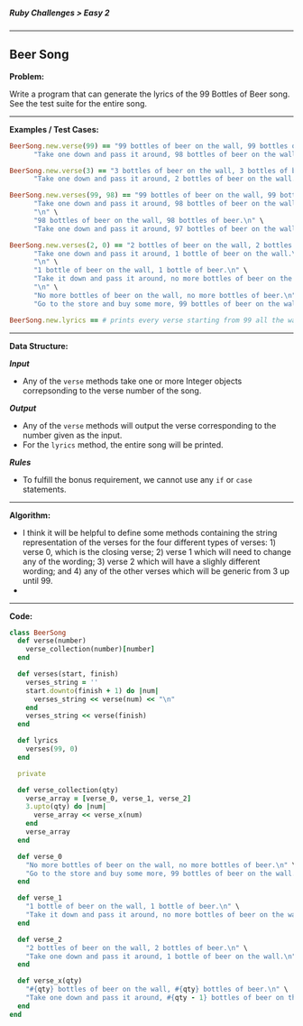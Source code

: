 ##### Ruby Challenges > Easy 2

---

## Beer Song

**Problem:**  

Write a program that can generate the lyrics of the 99 Bottles of Beer song. See the test suite for the entire song.

---

**Examples / Test Cases:**  

```ruby
BeerSong.new.verse(99) == "99 bottles of beer on the wall, 99 bottles of beer.\n" \
      "Take one down and pass it around, 98 bottles of beer on the wall.\n"

BeerSong.new.verse(3) == "3 bottles of beer on the wall, 3 bottles of beer.\n" \
      "Take one down and pass it around, 2 bottles of beer on the wall.\n"

BeerSong.new.verses(99, 98) == "99 bottles of beer on the wall, 99 bottles of beer.\n" \
      "Take one down and pass it around, 98 bottles of beer on the wall.\n" \
      "\n" \
      "98 bottles of beer on the wall, 98 bottles of beer.\n" \
      "Take one down and pass it around, 97 bottles of beer on the wall.\n"

BeerSong.new.verses(2, 0) == "2 bottles of beer on the wall, 2 bottles of beer.\n" \
      "Take one down and pass it around, 1 bottle of beer on the wall.\n" \
      "\n" \
      "1 bottle of beer on the wall, 1 bottle of beer.\n" \
      "Take it down and pass it around, no more bottles of beer on the wall.\n" \
      "\n" \
      "No more bottles of beer on the wall, no more bottles of beer.\n" \
      "Go to the store and buy some more, 99 bottles of beer on the wall.\n"

BeerSong.new.lyrics == # prints every verse starting from 99 all the way down to 0.
```

---

**Data Structure:**  

**_Input_**

* Any of the `verse` methods take one or more Integer objects correpsonding to the verse number of the song.

**_Output_**

* Any of the `verse` methods will output the verse corresponding to the number given as the input.
* For the `lyrics` method, the entire song will be printed.

**_Rules_**

* To fulfill the bonus requirement, we cannot use any `if` or `case` statements.

---

**Algorithm:**  

* I think it will be helpful to define some methods containing the string representation of the verses for the four different types of verses:  1) verse 0, which is the closing verse; 2) verse 1 which will need to change any of the wording; 3) verse 2 which will have a slighly different wording; and 4) any of the other verses which will be generic from 3 up until 99.
* 

---

**Code:**

```ruby
class BeerSong
  def verse(number)
    verse_collection(number)[number]
  end

  def verses(start, finish)
    verses_string = ''
    start.downto(finish + 1) do |num|
      verses_string << verse(num) << "\n"
    end
    verses_string << verse(finish)
  end

  def lyrics
    verses(99, 0)
  end

  private

  def verse_collection(qty)
    verse_array = [verse_0, verse_1, verse_2]
    3.upto(qty) do |num|
      verse_array << verse_x(num)
    end
    verse_array
  end

  def verse_0
    "No more bottles of beer on the wall, no more bottles of beer.\n" \
    "Go to the store and buy some more, 99 bottles of beer on the wall.\n"
  end

  def verse_1
    "1 bottle of beer on the wall, 1 bottle of beer.\n" \
    "Take it down and pass it around, no more bottles of beer on the wall.\n"
  end

  def verse_2
    "2 bottles of beer on the wall, 2 bottles of beer.\n" \
    "Take one down and pass it around, 1 bottle of beer on the wall.\n"
  end

  def verse_x(qty)
    "#{qty} bottles of beer on the wall, #{qty} bottles of beer.\n" \
    "Take one down and pass it around, #{qty - 1} bottles of beer on the wall.\n"
  end
end
```

